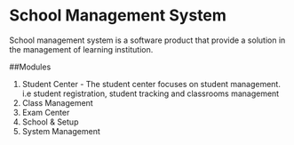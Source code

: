 # School Management System
School management system is a software product that provide a solution in the management of learning institution.

##Modules
1. Student Center - The student center focuses on student management. i.e student registration, student tracking and classrooms management
2. Class Management
3. Exam Center
4. School & Setup
5. System Management


